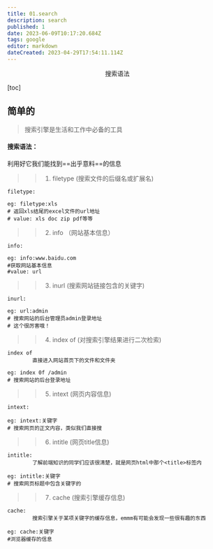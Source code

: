 ```yaml
---
title: 01.search
description: search
published: 1
date: 2023-06-09T10:17:20.684Z
tags: google
editor: markdown
dateCreated: 2023-04-29T17:54:11.114Z
---
```


<center>搜索语法</center>

[toc]



## 简单的

> 搜索引擎是生活和工作中必备的工具

#### 搜索语法：

利用好它我们能找到==出乎意料==的信息



> > 1. filetype (搜索文件的后缀名或扩展名)

```url
filetype:

eg: filetype:xls
# 返回xls结尾的excel文件的url地址
# value: xls doc zip pdf等等
```



> > 2. info （网站基本信息）

```url
info:

eg: info:www.baidu.com
#获取网站基本信息
#value: url
```



> > 3. inurl (搜索网站链接包含的关键字)

```url
inurl:

eg: url:admin
# 搜索网站的后台管理员admin登录地址
# 这个很厉害哦！
```



> > 4. index of (对搜索引擎结果进行二次检索)

```url
index of
		直接进入网站首页下的文件和文件夹
		
eg: index 0f /admin
# 搜索网站的后台登录地址
```



> > 5. intext (网页内容信息)

```
intext:

eg: intext:关键字
# 搜索网页的正文内容，类似我们直接搜
```



> > 6. intitle (网页title信息)

```url
intitle:
		了解前端知识的同学们应该很清楚，就是网页html中那个<title>标签内
		
eg: intitle:关键字
# 搜索网页标题中包含关键字的
```



> > 7. cache (搜索引擎缓存信息)

```url
cache:
		搜索引擎关于某项关键字的缓存信息，emmm有可能会发现一些很有趣的东西

eg: cache:关键字
#浏览器缓存的信息
```













